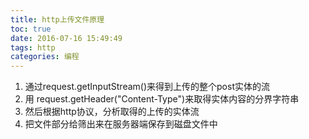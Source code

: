 ```yaml
---
title: http上传文件原理
toc: true
date: 2016-07-16 15:49:49
tags: http
categories: 编程
---
```



1. 通过request.getInputStream()来得到上传的整个post实体的流
2. 用 request.getHeader("Content-Type")来取得实体内容的分界字符串
3. 然后根据http协议，分析取得的上传的实体流
4. 把文件部分给筛出来在服务器端保存到磁盘文件中
